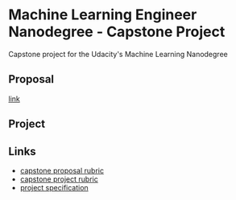 # Machine Learning Engineer Nanodegree - Capstone Project

Capstone project for the Udacity's Machine Learning Nanodegree

## Proposal 

[link](proposal/proposal.md)

## Project

## Links

 * [capstone proposal rubric](https://review.udacity.com/#!/rubrics/410/view)
 * [capstone project rubric](https://review.udacity.com/#!/rubrics/108/view)
 * [project specification](https://github.com/udacity/machine-learning/tree/master/projects/capstone)
